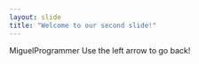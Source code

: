 ```yaml
---
layout: slide
title: "Welcome to our second slide!"
---
```

MiguelProgrammer
Use the left arrow to go back!

